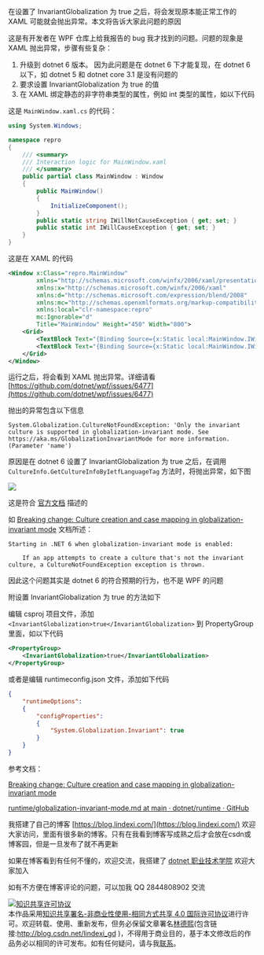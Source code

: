 
在设置了 InvariantGlobalization 为 true 之后，将会发现原本能正常工作的 XAML 可能就会抛出异常。本文将告诉大家此问题的原因

<!--more-->


<!-- CreateTime:2022/11/3 18:31:40 -->


<!-- 发布 -->

这是有开发者在 WPF 仓库上给我报告的 bug 我才找到的问题。问题的现象是 XAML 抛出异常，步骤有些复杂：

1. 升级到 dotnet 6 版本。 因为此问题是在 dotnet 6 下才能复现，在 dotnet 6 以下，如 dotnet 5 和 dotnet core 3.1 是没有问题的
2. 要求设置 InvariantGlobalization 为 true 的值
3. 在 XAML 绑定静态的非字符串类型的属性，例如 int 类型的属性，如以下代码

这是 `MainWindow.xaml.cs` 的代码：

```csharp
using System.Windows;

namespace repro
{
    /// <summary>
    /// Interaction logic for MainWindow.xaml
    /// </summary>
    public partial class MainWindow : Window
    {
        public MainWindow()
        {
            InitializeComponent();
        }
        public static string IWillNotCauseException { get; set; }
        public static int IWillCauseException { get; set; }
    }
}
```

这是在 XAML 的代码

```xml
<Window x:Class="repro.MainWindow"
        xmlns="http://schemas.microsoft.com/winfx/2006/xaml/presentation"
        xmlns:x="http://schemas.microsoft.com/winfx/2006/xaml"
        xmlns:d="http://schemas.microsoft.com/expression/blend/2008"
        xmlns:mc="http://schemas.openxmlformats.org/markup-compatibility/2006"
        xmlns:local="clr-namespace:repro"
        mc:Ignorable="d"
        Title="MainWindow" Height="450" Width="800">
    <Grid>
        <TextBlock Text="{Binding Source={x:Static local:MainWindow.IWillNotCauseException}}" />
        <TextBlock Text="{Binding Source={x:Static local:MainWindow.IWillCauseException}}" />
    </Grid>
</Window>
```

运行之后，将会看到 XAML 抛出异常。详细请看 [https://github.com/dotnet/wpf/issues/6477](https://github.com/dotnet/wpf/issues/6477)

抛出的异常包含以下信息

```
System.Globalization.CultureNotFoundException: 'Only the invariant culture is supported in globalization-invariant mode. See https://aka.ms/GlobalizationInvariantMode for more information. (Parameter 'name')
```

原因是在 dotnet 6 设置了 InvariantGlobalization 为 true 之后，在调用 `CultureInfo.GetCultureInfoByIetfLanguageTag` 方法时，将抛出异常，如下图

<!-- ![](image/WPF 已知问题 dotnet 6 设置 InvariantGlobalization 之后将丢失默认绑定转换导致 XAML 抛出异常/WPF 已知问题 dotnet 6 设置 InvariantGlobalization 之后将丢失默认绑定转换导致 XAML 抛出异常0.png) -->

![](http://cdn.lindexi.site/lindexi%2F2022113183757572.jpg)

这是符合 [官方文档](https://github.com/dotnet/runtime/blob/64b3ee4d35f9ba6a0bf66a0c5b41d2c8873cd89f/docs/design/features/globalization-invariant-mode.md) 描述的

如 [Breaking change: Culture creation and case mapping in globalization-invariant mode](https://learn.microsoft.com/en-us/dotnet/core/compatibility/globalization/6.0/culture-creation-invariant-mode ) 文档所述：

```
Starting in .NET 6 when globalization-invariant mode is enabled:

    If an app attempts to create a culture that's not the invariant culture, a CultureNotFoundException exception is thrown.
```

因此这个问题其实是 dotnet 6 的符合预期的行为，也不是 WPF 的问题

附设置 InvariantGlobalization 为 true 的方法如下

编辑 csproj 项目文件，添加 `<InvariantGlobalization>true</InvariantGlobalization>` 到 PropertyGroup 里面，如以下代码

```xml
<PropertyGroup>
    <InvariantGlobalization>true</InvariantGlobalization>
</PropertyGroup>
```

或者是编辑 runtimeconfig.json 文件，添加如下代码

```json
{
    "runtimeOptions": 
    {
        "configProperties": 
        {
            "System.Globalization.Invariant": true
        }
    }
}
```

参考文档：

[Breaking change: Culture creation and case mapping in globalization-invariant mode](https://learn.microsoft.com/en-us/dotnet/core/compatibility/globalization/6.0/culture-creation-invariant-mode )

[runtime/globalization-invariant-mode.md at main · dotnet/runtime · GitHub](https://github.com/dotnet/runtime/blob/64b3ee4d35f9ba6a0bf66a0c5b41d2c8873cd89f/docs/design/features/globalization-invariant-mode.md)


我搭建了自己的博客 [https://blog.lindexi.com/](https://blog.lindexi.com/) 欢迎大家访问，里面有很多新的博客。只有在我看到博客写成熟之后才会放在csdn或博客园，但是一旦发布了就不再更新

如果在博客看到有任何不懂的，欢迎交流，我搭建了 [dotnet 职业技术学院](https://t.me/dotnet_campus) 欢迎大家加入

如有不方便在博客评论的问题，可以加我 QQ 2844808902 交流

<a rel="license" href="http://creativecommons.org/licenses/by-nc-sa/4.0/"><img alt="知识共享许可协议" style="border-width:0" src="https://licensebuttons.net/l/by-nc-sa/4.0/88x31.png" /></a><br />本作品采用<a rel="license" href="http://creativecommons.org/licenses/by-nc-sa/4.0/">知识共享署名-非商业性使用-相同方式共享 4.0 国际许可协议</a>进行许可。欢迎转载、使用、重新发布，但务必保留文章署名[林德熙](http://blog.csdn.net/lindexi_gd)(包含链接:http://blog.csdn.net/lindexi_gd )，不得用于商业目的，基于本文修改后的作品务必以相同的许可发布。如有任何疑问，请与我[联系](mailto:lindexi_gd@163.com)。